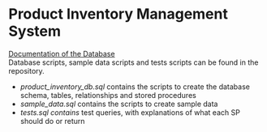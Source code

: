 # Product Inventory Management System

[Documentation of the Database](https://placid-raven-653.notion.site/Product-Inventory-Management-System-fca6505f42a84d26bea4aa989af8aed4)  
Database scripts, sample data scripts and tests scripts can be found in the repository.

* *product_inventory_db.sql* contains the scripts to create the database schema, tables, relationships and stored procedures
* *sample_data.sql* contains the scripts to create sample data
* *tests.sql contains* test queries, with explanations of what each SP should do or return
